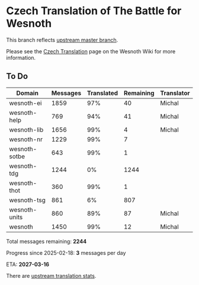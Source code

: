 # Czech Translation of The Battle for Wesnoth

This branch reflects [upstream master branch](https://github.com/wesnoth/wesnoth/tree/master).

Please see the [Czech Translation](https://wiki.wesnoth.org/CzechTranslation) page on the Wesnoth Wiki for more information.

## To Do

Domain | Messages | Translated | Remaining | Translator
------ | -------- | ---------- | --------- | ----------
wesnoth-ei | 1859 | 97% | 40 | Michal
wesnoth-help | 769 | 94% | 41 | Michal
wesnoth-lib | 1656 | 99% | 4 | Michal
wesnoth-nr | 1229 | 99% | 7 |
wesnoth-sotbe | 643 | 99% | 1 |
wesnoth-tdg | 1244 | 0% | 1244 |
wesnoth-thot | 360 | 99% | 1 |
wesnoth-tsg | 861 | 6% | 807 |
wesnoth-units | 860 | 89% | 87 | Michal
wesnoth | 1450 | 99% | 12 | Michal

Total messages remaining: **2244**

Progress since 2025-02-18: **3** messages per day

ETA: **2027-03-16**

There are [upstream translation stats](https://www.wesnoth.org/gettext/?view=langs&version=master&lang=cs).
